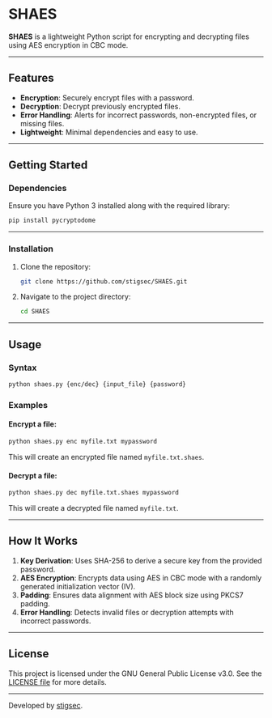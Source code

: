 # SHAES

**SHAES** is a lightweight Python script for encrypting and decrypting files using AES encryption in CBC mode.

---

## Features

- **Encryption**: Securely encrypt files with a password.
- **Decryption**: Decrypt previously encrypted files.
- **Error Handling**: Alerts for incorrect passwords, non-encrypted files, or missing files.
- **Lightweight**: Minimal dependencies and easy to use.

---

## Getting Started

### Dependencies

Ensure you have Python 3 installed along with the required library:

```bash
pip install pycryptodome
```

---

### Installation

1. Clone the repository:

   ```bash
   git clone https://github.com/stigsec/SHAES.git
   ```

2. Navigate to the project directory:

   ```bash
   cd SHAES
   ```

---

## Usage

### Syntax

```bash
python shaes.py {enc/dec} {input_file} {password}
```

### Examples

#### Encrypt a file:

```bash
python shaes.py enc myfile.txt mypassword
```

This will create an encrypted file named `myfile.txt.shaes`.

#### Decrypt a file:

```bash
python shaes.py dec myfile.txt.shaes mypassword
```

This will create a decrypted file named `myfile.txt`.

---

## How It Works

1. **Key Derivation**: Uses SHA-256 to derive a secure key from the provided password.
2. **AES Encryption**: Encrypts data using AES in CBC mode with a randomly generated initialization vector (IV).
3. **Padding**: Ensures data alignment with AES block size using PKCS7 padding.
4. **Error Handling**: Detects invalid files or decryption attempts with incorrect passwords.

---

## License

This project is licensed under the GNU General Public License v3.0. See the [LICENSE file](LICENSE) for more details.



---

Developed by [stigsec](https://github.com/stigsec).
